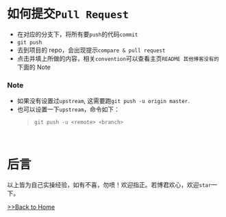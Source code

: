 # 如何提交`Pull Request`

-   在对应的分支下，将所有要`push`的代码`commit`
-   `git push`
-   去到项目的 repo，会出现提示`compare & pull request`
-   点击并填上所做的内容，相关`convention`可以查看主页`README 其他博客没有的`下面的 Note

### Note

-   如果没有设置过`upstream`, 这需要跑`git push -u origin master`.
-   也可以设置一下`upstream`，命令如下：
    > `git push -u <remote> <branch>`

<br/>

# 后言

以上皆为自己实操经验，如有不喜，勿喷！欢迎指正。若博君欢心，欢迎`star`一下。

[>>Back to Home](../../README.md)
